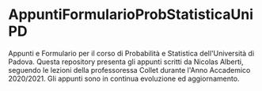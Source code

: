 # AppuntiFormularioProbStatisticaUniPD
Appunti e Formulario per il corso di Probabilità e Statistica dell'Università di Padova. Questa repository presenta gli appunti scritti da Nicolas Alberti, seguendo le lezioni della professoressa Collet durante l'Anno Accademico 2020/2021. Gli appunti sono in continua evoluzione ed aggiornamento.
